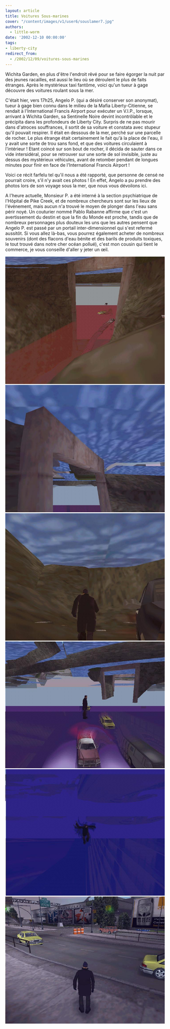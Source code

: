 ```yaml
---
layout: article
title: Voitures Sous-marines
cover: "/content/images/v1/user6/souslamer7.jpg"
authors:
  - little-worm
date: '2002-12-10 00:00:00'
tags:
- liberty-city
redirect_from:
  - /2002/12/09/voitures-sous-marines
---
```


Wichita Garden, en plus d'être l'endroit rêvé pour se faire égorger la nuit par des jeunes racailles, est aussi le lieu où se déroulent le plus de faits étranges. Après le mystérieux taxi fantôme, voici qu'un tueur à gage découvre des voitures roulant sous la mer.

C'était hier, vers 17h25, Angelo P. (qui a désiré conserver son anonymat), tueur à gage bien connu dans le milieu de la Mafia Liberty-Citienne, se rendait à l'International Francis Airport pour exécuter un V.I.P., lorsque, arrivant à Wichita Garden, sa Sentinelle Noire devint incontrôlable et le précipita dans les profondeurs de Liberty City. Surpris de ne pas mourir dans d'atroces souffrances, il sortit de sa voiture et constata avec stupeur qu'il pouvait respirer. Il était en dessous de la mer, perché sur une parcelle de rocher. Le plus étrange était certainement le fait qu'à la place de l'eau, il y avait une sorte de trou sans fond, et que des voitures circulaient à l'intérieur ! Etant coincé sur son bout de rocher, il décida de sauter dans ce vide intersidéral, pour se retrouver sur une sorte de sol invisible, juste au dessus des mystérieux véhicules, avant de retomber pendant de longues minutes pour finir en face de l'International Francis Airport !

Voici ce récit farfelu tel qu'il nous a été rapporté, que personne de censé ne pourrait croire, s'il n'y avait ces photos ! En effet, Angelo a pu prendre des photos lors de son voyage sous la mer, que nous vous dévoilons ici.

A l'heure actuelle, Monsieur P. a été interné à la section psychiatrique de l'Hôpital de Pike Creek, et de nombreux chercheurs sont sur les lieux de l'événement, mais aucun n'a trouvé le moyen de plonger dans l'eau sans périr noyé. Un couturier nommé Pablo Rabanne affirme que c'est un avertissement du destin et que la fin du Monde est proche, tandis que de nombreux personnages plus douteux les uns que les autres pensent que Angelo P. est passé par un portail inter-dimensionnel qui s'est refermé aussitôt. Si vous allez là-bas, vous pourrez également acheter de nombreux souvenirs (dont des flacons d'eau bénite et des barils de produits toxiques, le tout trouvé dans notre cher océan pollué), c'est mon cousin qui tient le commerce, je vous conseille d'aller y jeter un œil.

![](/content/images/v1/user6/souslamer1.jpg)
![](/content/images/v1/user6/souslamer2.jpg)
![](/content/images/v1/user6/souslamer6.jpg)
![](/content/images/v1/user6/souslamer7.jpg)
![](/content/images/v1/user6/souslamer8.jpg)
![](/content/images/v1/user6/souslamer9.jpg)